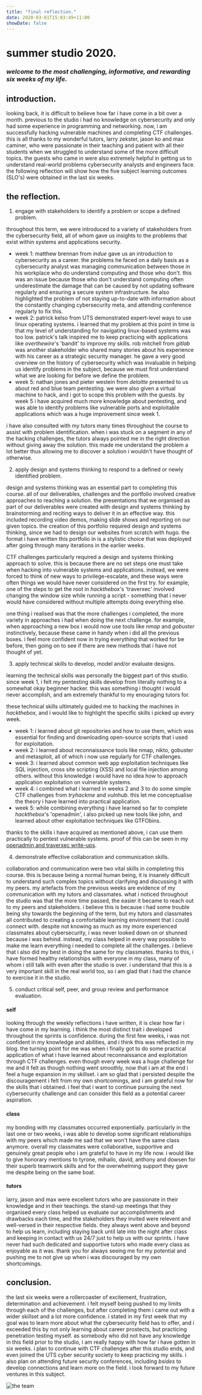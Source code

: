 ```yaml
---
title: "final reflection."
date: 2020-03-01T15:03:49+11:00
showDate: false
---
```

# summer studio 2020.

### *welcome to the most challenging, informative, and rewarding six weeks of my life.*

## introduction.

looking back, it is difficult to believe how far i have come in a bit over a month. previous to the studio i had no knowledge on cybersecurity and only had some experience in programming and networking. now, i am successfully hacking vulnerable machines and completing CTF challenges. this is all thanks to my wonderful tutors, larry zekster, jason ko and max caminer, who were passionate in their teaching and patient with all their students when we struggled to understand some of the more difficult topics. the guests who came in were also extremely helpful in getting us to understand real-world problems cybersecurity analysts and engineers face. the following reflection will show how the five subject learning outcomes (SLO's) were obtained in the last six weeks. 

## the reflection.

1. engage with stakeholders to identify a problem or scope a defined problem.

throughout this term, we were introduced to a variety of stakeholders from the cybersecurity field, all of whom gave us insights to the problems that exist within systems and applications security. 
- week 1: matthew brennan from *indue* gave us an introduction to cybersecurity as a career. the problems he faced on a daily basis as a cybersecurity analyst was managing communication between those in his workplace who do understand computing and those who don't. this was an issue because those who don't understand computing often underestimate the damage that can be caused by not updating software regularly and ensuring a secure system infrastructure. he also highlighted the problem of not staying up-to-date with information about the constantly changing cybersecurity meta, and attending conference regularly to fix this.
- week 2: patrick kelso from UTS demonstrated expert-level ways to use linux operating systems. i learned that my problem at this point in time is that my level of understanding for navigating linux-based systems was too low. patrick's talk inspired me to keep practicing with applications like *overthewire*'s 'bandit' to improve my skills. rob mitchell from *gitlab* was another stakeholder who shared many stories about his experience with his career as a strategic security manager. he gave a very good overview on the history of cybersecurity which was invaluable in helping us identify problems in the subject, because we must first understand what we are looking for before we define the problem. 
- week 5: nathan jones and pieter westein from *deloitte* presented to us about red and blue team pentesting. we were also given a virtual machine to hack, and i got to scope this problem with the guests. by week 5 i have acquired much more knowledge about pentesting, and was able to identify problems like vulnerable ports and exploitable applications which was a huge improvement since week 1.

i have also consulted with my tutors many times throughout the course to assist with problem identification. when i was stuck on a segment in any of the hacking challenges, the tutors always pointed me in the right direction without giving away the solution. this made me understand the problem a lot better thus allowing me to discover a solution i wouldn't have thought of otherwise. 

2. apply design and systems thinking to respond to a defined or newly identified problem. 

design and systems thinking was an essential part to completing this course. all of our deliverables, challenges and the portfolio involved creative approaches to reaching a solution. the presentations that we organised as part of our deliverables were created with design and systems thinking by brainstorming and reciting ways to deliver it in an effective way. this included recording video demos, making slide shows and reporting on our given topics. 
the creation of this portfolio required design and systems thinking, since we had to design our websites from scratch with hugo. the format i have written this portfolio in is a stylistic choice that was deployed after going through many iterations in the earlier weeks. 

CTF challenges particularly required a design and systems thinking approach to solve. this is because there are no set steps one must take when hacking into vulnerable systems and applications. instead, we were forced to think of new ways to privilege-escalate, and these ways were often things we would have never considered on the first try. for example, one of the steps to get the root in *hackthebox*'s 'traverxec' involved changing the window size while running a script - something that i never would have considered without multiple attempts doing everything else. 

one thing i realised was that the more challenges i completed, the more variety in approaches i had when doing the next challenge. for example, when approaching a new box i would now use tools like *nmap* and *gobuster* instinctively, because these came in handy when i did all the previous boxes. i feel more confident now in trying everything that worked for be before, then going on to see if there are new methods that i have not thought of yet.

3. apply technical skills to develop, model and/or evaluate designs. 

learning the technical skills was personally the biggest part of this studio. since week 1, i felt my pentesting skills develop from literally nothing to a somewhat okay beginner hacker. this was something i thought i would never accomplish, and am extremely thankful to my enouraging tutors for. 

these technical skills ultimately guided me to hacking the machines in *hackthebox*, and i would like to highlight the specific skills i picked up every week.
- week 1: i learned about git repositories and how to use them, which was essential for finding and downloading open-source scripts that i used for exploitation.
- week 2: i learned about reconnaissance tools like nmap, nikto, gobuster and metasploit, all of which i now use regularly for CTF challenges. 
- week 3: i learned about common web app exploitation techniques like SQL injection, cross site scripting (XSS) and local file injection among others. without this knowledge i would have no idea how to approach application exploitation on vulnerable systems.
- week 4: i combined what i learned in weeks 2 and 3 to do some simple CTF challenges from *tryhackme* and *vulnhub*. this let me conceptualise the theory i have learned into practical application.
- week 5: while combining everything i have learned so far to complete *hackthebox*'s 'openadmin', i also picked up new tools like john, and learned about other exploitation techniques like GTFObins.  

thanks to the skills i have acquired as mentioned above, i can use them practically to pentest vulnerable systems. proof of this can be seen in my [openadmin and traverxec write-ups](https://thisisyukari.me/blog/w6deliverable/). 

4. demonstrate effective collaboration and communication skills.

collaboration and communication were two vital skills in completing this course. this is because being a normal human being, it is insanely difficult to understand such complex topics without clarifying and discussing it with my peers. my artefacts from the previous weeks are evidence of my communication with my tutors and classmates. what i noticed throughout the studio was that the more time passed, the easier it became to reach out to my peers and stakeholders. i believe this is because i had some trouble being shy towards the beginning of the term, but my tutors and classmates all contributed to creating a comfortable learning environment that i could connect with. despite not knowing as much as my more experienced classmates about cybersecurity, i was never looked down on or shunned because i was behind. instead, my class helped in every way possible to make me learn everything i needed to complete all the challenges. i believe that i also did my best in doing the same for my classmates. thanks to this, i have formed healthy relationships with everyone in my class, many of whom i still talk with even after the studio is over. i understand that this is a very important skill in the real world too, so i am glad that i had the chance to exercise it in the studio. 

5. conduct critical self, peer, and group review and performance evaluation. 


#### self
looking through the weekly reflections i have written, it is clear how far i have come in my learning. i think the most distinct trait i developed throughout the sprints is confidence. during the first few weeks, i was not confident in my knowledge and abilities, and i think this was reflected in my blog. the turning point for me was when i finally got to do some practical application of what i have learned about reconnaissance and exploitation through CTF challenges. even though every week was a huge challenge for me and it felt as though nothing went smoothly, now that i am at the end i feel a huge expansion in my skillset. i am so glad that i persisted despite the discouragement i felt from my own shortcomings, and i am grateful now for the skills that i obtained. i feel that i want to continue pursuing the next cybersecurity challenge and can consider this field as a potential career aspiration. 

#### class
my bonding with my classmates occurred exponentially. particularly in the last one or two weeks, i was able to develop some significant relationships with my peers which made me sad that we won't have the same class anymore. overall my classmates were collaborative, supportive and genuinely great people who i am grateful to have in my life now. i would like to give honorary mentions to tyrone, mihailo, david, anthony and dowsen for their superb teamwork skills and for the overwhelming support they gave me despite being on the same boat. 

#### tutors
larry, jason and max were excellent tutors who are passionate in their knowledge and in their teachings. the stand-up meetings that they organised every class helped us evaluate our accomplishments and drawbacks each time, and the stakeholders they invited were relevent and well-versed in their respective fields. they always went above and beyond to help us learn, including staying back until late into the night after class and keeping in contact with us 24/7 just to help us with our sprints. i have never had such dedicated and supportive tutors who made every class as enjoyable as it was. thank you for always seeing me for my potential and pushing me to not give up when i was discouraged by my own shortcomings. 

## conclusion.

the last six weeks were a rollercoaster of excitement, frustration, determination and achievement. i felt myself being pushed to my limits through each of the challenges, but after completing them i came out with a wider skillset and a lot more confidence. i stated in my first week that my goal was to learn more about what the cybersecurity field has to offer, and i exceeded this by not only learning about career prostects, but practicing penetration testing myself. as somebody who did not have any knowledge in this field prior to the studio, i am really happy with how far i have gotten in six weeks. i plan to continue with CTF challenges after this studio ends, and even joined the UTS cyber security society to keep practicing my skills. i also plan on attending future security conferences, including *bsides* to develop connections and learn more on the field. i look forward to my future ventures in this subject.

![the team](https://github.com/yukariinc/yukariinc.github.io/blob/master/images/showcase/thumbnail.jpeg?raw=true)